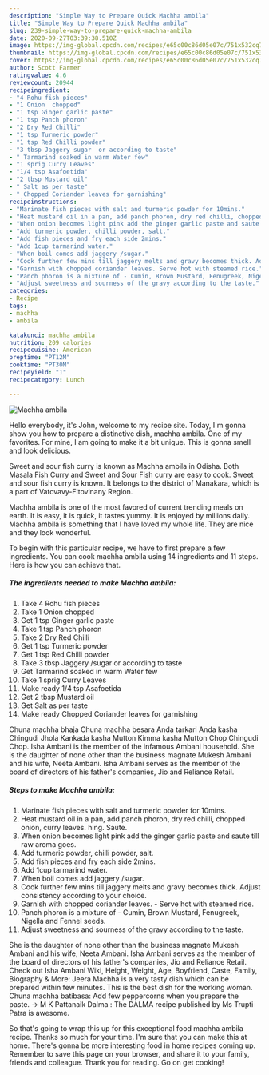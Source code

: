 ```yaml
---
description: "Simple Way to Prepare Quick Machha ambila"
title: "Simple Way to Prepare Quick Machha ambila"
slug: 239-simple-way-to-prepare-quick-machha-ambila
date: 2020-09-27T03:39:38.510Z
image: https://img-global.cpcdn.com/recipes/e65c00c86d05e07c/751x532cq70/machha-ambila-recipe-main-photo.jpg
thumbnail: https://img-global.cpcdn.com/recipes/e65c00c86d05e07c/751x532cq70/machha-ambila-recipe-main-photo.jpg
cover: https://img-global.cpcdn.com/recipes/e65c00c86d05e07c/751x532cq70/machha-ambila-recipe-main-photo.jpg
author: Scott Farmer
ratingvalue: 4.6
reviewcount: 20944
recipeingredient:
- "4 Rohu fish pieces"
- "1 Onion  chopped"
- "1 tsp Ginger garlic paste"
- "1 tsp Panch phoron"
- "2 Dry Red Chilli"
- "1 tsp Turmeric powder"
- "1 tsp Red Chilli powder"
- "3 tbsp Jaggery sugar  or according to taste"
- " Tarmarind soaked in warm Water few"
- "1 sprig Curry Leaves"
- "1/4 tsp Asafoetida"
- "2 tbsp Mustard oil"
- " Salt as per taste"
- " Chopped Coriander leaves for garnishing"
recipeinstructions:
- "Marinate fish pieces with salt and turmeric powder for 10mins."
- "Heat mustard oil in a pan, add panch phoron, dry red chilli, chopped onion, curry leaves. hing. Saute."
- "When onion becomes light pink add the ginger garlic paste and saute till raw aroma goes."
- "Add turmeric powder, chilli powder, salt."
- "Add fish pieces and fry each side 2mins."
- "Add 1cup tarmarind water."
- "When boil comes add jaggery /sugar."
- "Cook further few mins till jaggery melts and gravy becomes thick. Adjust consistency according to your choice."
- "Garnish with chopped coriander leaves. Serve hot with steamed rice."
- "Panch phoron is a mixture of - Cumin, Brown Mustard, Fenugreek, Nigella and Fennel seeds."
- "Adjust sweetness and sourness of the gravy according to the taste."
categories:
- Recipe
tags:
- machha
- ambila

katakunci: machha ambila 
nutrition: 209 calories
recipecuisine: American
preptime: "PT12M"
cooktime: "PT30M"
recipeyield: "1"
recipecategory: Lunch

---
```



![Machha ambila](https://img-global.cpcdn.com/recipes/e65c00c86d05e07c/751x532cq70/machha-ambila-recipe-main-photo.jpg)

Hello everybody, it's John, welcome to my recipe site. Today, I'm gonna show you how to prepare a distinctive dish, machha ambila. One of my favorites. For mine, I am going to make it a bit unique. This is gonna smell and look delicious.

Sweet and sour fish curry is known as Machha ambila in Odisha. Both Masala Fish Curry and Sweet and Sour Fish curry are easy to cook. Sweet and sour fish curry is known. It belongs to the district of Manakara, which is a part of Vatovavy-Fitovinany Region.

Machha ambila is one of the most favored of current trending meals on earth. It is easy, it is quick, it tastes yummy. It is enjoyed by millions daily. Machha ambila is something that I have loved my whole life. They are nice and they look wonderful.


To begin with this particular recipe, we have to first prepare a few ingredients. You can cook machha ambila using 14 ingredients and 11 steps. Here is how you can achieve that.

<!--inarticleads1-->

##### The ingredients needed to make Machha ambila:

1. Take 4 Rohu fish pieces
1. Take 1 Onion  chopped
1. Get 1 tsp Ginger garlic paste
1. Take 1 tsp Panch phoron
1. Take 2 Dry Red Chilli
1. Get 1 tsp Turmeric powder
1. Get 1 tsp Red Chilli powder
1. Take 3 tbsp Jaggery /sugar  or according to taste
1. Get  Tarmarind soaked in warm Water few
1. Take 1 sprig Curry Leaves
1. Make ready 1/4 tsp Asafoetida
1. Get 2 tbsp Mustard oil
1. Get  Salt as per taste
1. Make ready  Chopped Coriander leaves for garnishing


Chuna machha bhaja Chuna machha besara Anda tarkari Anda kasha Chingudi Jhola Kankada kasha Mutton Kimma kasha Mutton Chop Chingudi Chop. Isha Ambani is the member of the infamous Ambani household. She is the daughter of none other than the business magnate Mukesh Ambani and his wife, Neeta Ambani. Isha Ambani serves as the member of the board of directors of his father&#39;s companies, Jio and Reliance Retail. 

<!--inarticleads2-->

##### Steps to make Machha ambila:

1. Marinate fish pieces with salt and turmeric powder for 10mins.
1. Heat mustard oil in a pan, add panch phoron, dry red chilli, chopped onion, curry leaves. hing. Saute.
1. When onion becomes light pink add the ginger garlic paste and saute till raw aroma goes.
1. Add turmeric powder, chilli powder, salt.
1. Add fish pieces and fry each side 2mins.
1. Add 1cup tarmarind water.
1. When boil comes add jaggery /sugar.
1. Cook further few mins till jaggery melts and gravy becomes thick. Adjust consistency according to your choice.
1. Garnish with chopped coriander leaves. - Serve hot with steamed rice.
1. Panch phoron is a mixture of - Cumin, Brown Mustard, Fenugreek, Nigella and Fennel seeds.
1. Adjust sweetness and sourness of the gravy according to the taste.


She is the daughter of none other than the business magnate Mukesh Ambani and his wife, Neeta Ambani. Isha Ambani serves as the member of the board of directors of his father&#39;s companies, Jio and Reliance Retail. Check out Isha Ambani Wiki, Height, Weight, Age, Boyfriend, Caste, Family, Biography &amp; More: Jeera Machha is a very tasty dish which can be prepared within few minutes. This is the best dish for the working woman. Chuna machha batibasa: Add few peppercorns when you prepare the paste. → M K Pattanaik Dalma : The DALMA recipe published by Ms Trupti Patra is awesome. 

So that's going to wrap this up for this exceptional food machha ambila recipe. Thanks so much for your time. I'm sure that you can make this at home. There's gonna be more interesting food in home recipes coming up. Remember to save this page on your browser, and share it to your family, friends and colleague. Thank you for reading. Go on get cooking!
